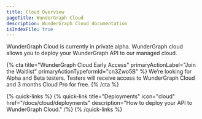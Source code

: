 ```yaml
---
title: Cloud Overview
pageTitle: WunderGraph Cloud
description: WunderGraph Cloud documentation
isIndexFile: true
---
```


WunderGraph Cloud is currently in private alpha. WunderGraph cloud allows you to deploy your WunderGraph API to our managed cloud.

{% cta title="WunderGraph Cloud Early Access" primaryActionLabel="Join the Waitlist" primaryActionTypeformId="cn3Zwo5B" %}
We’re looking for Alpha and Beta testers. Testers will receive access to WunderGraph Cloud and 3 months Cloud Pro for free.
{% /cta %}

{% quick-links %}
{% quick-link title="Deployments" icon="cloud" href="/docs/cloud/deployments" description="How to deploy your API to WunderGraph Cloud." /%}
{% /quick-links %}
